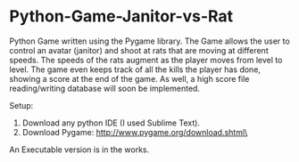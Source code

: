 # Python-Game-Janitor-vs-Rat
Python Game written using the Pygame library. The Game allows the user to control an avatar (janitor) and shoot at rats that are moving at different speeds. The speeds of the rats augment as the player moves from level to level. The game even keeps track of all the kills the player has done, showing a score at the end of the game. As well, a high score file reading/writing database will soon be implemented. 

Setup: 

1. Download any python IDE (I used Sublime Text). 
2. Download Pygame: http://www.pygame.org/download.shtml\

An Executable version is in the works. 
